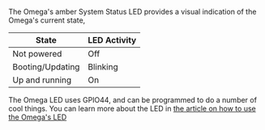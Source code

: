 The Omega's amber System Status LED provides a visual indication of the Omega's current state,

| State            | LED Activity |
|------------------|--------------|
| Not powered      | Off          |
| Booting/Updating | Blinking     |
| Up and running   | On           |

The Omega LED uses GPIO44, and can be programmed to do a number of cool things. You can learn more about the LED in [the article on how to use the Omega's LED](#the-omega-led)

